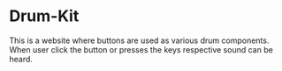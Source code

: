 # Drum-Kit
This is a website where buttons are used as various drum components. When user click the button or presses the keys respective sound can be heard.
